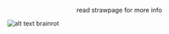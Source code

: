 <p align="center"> read strawpage for more info
  
![alt text](https://media.discordapp.net/attachments/1089223928045641892/1261890844588376124/4201.png?ex=66949aee&is=6693496e&hm=079e73f74beb32442aa2e70292b6ff1c646a2c6c6d85493c8825482898901661&=&format=webp&quality=lossless) brainrot

